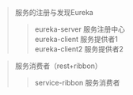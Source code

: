 >服务的注册与发现Eureka
>>eureka-server 服务注册中心    
eureka-client  服务提供者1   
eureka-client2  服务提供者2   

>服务消费者（rest+ribbon）
>>service-ribbon    服务消费者